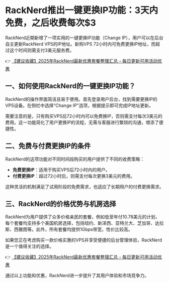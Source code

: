 # RackNerd推出一键更换IP功能：3天内免费，之后收费每次$3

RackNerd近期新增了一项实用的一键更换IP功能（Change IP），用户可以在后台自主更新RackNerd VPS的IP地址。新购VPS 72小时内可免费更换IP地址，而超过这个时间则需支付3美元服务费。

👉 [【建议收藏】2025年RackNerd最新优惠套餐整理汇总 - 每日更新可用活动优惠](https://bit.ly/Rack_Nerd)

## 一、如何使用RackNerd的一键更换IP功能？

RackNerd的操作界面简洁且易于使用。首先登录用户后台，找到需要更换IP的VPS设备。在侧栏中选择“Change IP”选项，根据提示即可完成IP地址更新。

需要注意的是，只有购买VPS后72小时内可以免费换IP，否则需支付每次3美元的费用。这一功能简化了用户更换IP的流程，无需与客服进行繁琐的沟通，增添了便捷性。

## 二、免费与付费更换IP的条件

RackNerd的这项功能对不同时间段购买的用户提供了不同的收费策略：

- **免费更换IP**：适用于购买VPS后72小时内的用户。
- **付费更换IP**：超过72小时后，则需支付每次更换3美元的费用。

这种灵活的机制满足了试用阶段的免费需求，也适应了长期用户的付费更换需求。

## 三、RackNerd的价格优势与机房选择

RackNerd为用户提供了众多价格亲民的套餐，例如低至年付10.78美元的计划，每个套餐均支持多个美国机房选择，包括纽约、新泽西、亚特兰大、芝加哥、达拉斯、西雅图等。此外，所有套餐均提供1Gbps带宽，性价比较高。

如果您正在考虑购买一款价格实惠的VPS并享受便捷的后台管理体验，RackNerd是一个值得关注的选择。

👉 [【建议收藏】2025年RackNerd最新优惠套餐整理汇总 - 每日更新可用活动优惠](https://bit.ly/Rack_Nerd)

通过以上功能和优惠，RackNerd进一步提升了其用户体验和市场竞争力。